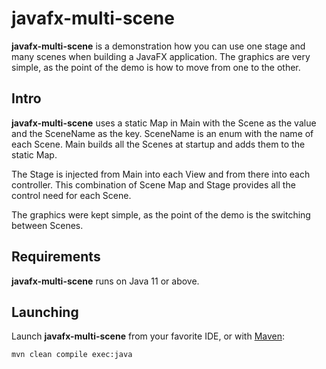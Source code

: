 # javafx-multi-scene
**javafx-multi-scene** is a demonstration how you can use one stage and many scenes when building a JavaFX application.  The graphics are very simple, as the point of the demo is how to move from one to the other.  

## Intro
**javafx-multi-scene** uses a static Map in Main with the Scene as the value and the SceneName as the key.  SceneName is an enum with the name of each Scene.  Main builds all the Scenes at startup and adds them to the static Map.

The Stage is injected from Main into each View and from there into each controller.  This combination of Scene Map and Stage provides all the control need for each Scene.

The graphics were kept simple, as the point of the demo is the switching between Scenes.

## Requirements
**javafx-multi-scene** runs on Java 11 or above.

## Launching
Launch **javafx-multi-scene** from your favorite IDE, or with [Maven](https://maven.apache.org/):

    mvn clean compile exec:java
